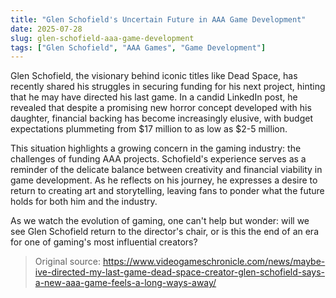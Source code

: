 ```yaml
---
title: "Glen Schofield's Uncertain Future in AAA Game Development"
date: 2025-07-28
slug: glen-schofield-aaa-game-development
tags: ["Glen Schofield", "AAA Games", "Game Development"]
---
```


Glen Schofield, the visionary behind iconic titles like Dead Space, has recently shared his struggles in securing funding for his next project, hinting that he may have directed his last game. In a candid LinkedIn post, he revealed that despite a promising new horror concept developed with his daughter, financial backing has become increasingly elusive, with budget expectations plummeting from $17 million to as low as $2-5 million.

This situation highlights a growing concern in the gaming industry: the challenges of funding AAA projects. Schofield's experience serves as a reminder of the delicate balance between creativity and financial viability in game development. As he reflects on his journey, he expresses a desire to return to creating art and storytelling, leaving fans to ponder what the future holds for both him and the industry.

As we watch the evolution of gaming, one can't help but wonder: will we see Glen Schofield return to the director's chair, or is this the end of an era for one of gaming's most influential creators?
> Original source: https://www.videogameschronicle.com/news/maybe-ive-directed-my-last-game-dead-space-creator-glen-schofield-says-a-new-aaa-game-feels-a-long-ways-away/